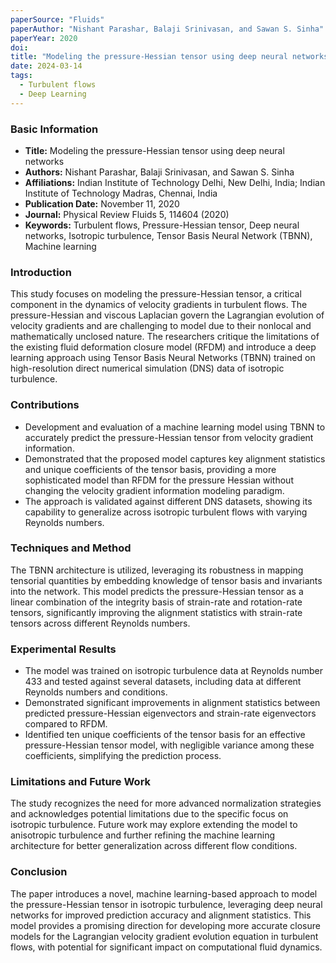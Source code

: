```yaml
---
paperSource: "Fluids"
paperAuthor: "Nishant Parashar, Balaji Srinivasan, and Sawan S. Sinha"
paperYear: 2020
doi: 
title: "Modeling the pressure-Hessian tensor using deep neural networks"
date: 2024-03-14
tags: 
  - Turbulent flows
  - Deep Learning
---
```


### Basic Information

- **Title:** Modeling the pressure-Hessian tensor using deep neural networks
- **Authors:** Nishant Parashar, Balaji Srinivasan, and Sawan S. Sinha
- **Affiliations:** Indian Institute of Technology Delhi, New Delhi, India; Indian Institute of Technology Madras, Chennai, India
- **Publication Date:** November 11, 2020
- **Journal:** Physical Review Fluids 5, 114604 (2020)
- **Keywords:** Turbulent flows, Pressure-Hessian tensor, Deep neural networks, Isotropic turbulence, Tensor Basis Neural Network (TBNN), Machine learning

### Introduction

This study focuses on modeling the pressure-Hessian tensor, a critical component in the dynamics of velocity gradients in turbulent flows. The pressure-Hessian and viscous Laplacian govern the Lagrangian evolution of velocity gradients and are challenging to model due to their nonlocal and mathematically unclosed nature. The researchers critique the limitations of the existing fluid deformation closure model (RFDM) and introduce a deep learning approach using Tensor Basis Neural Networks (TBNN) trained on high-resolution direct numerical simulation (DNS) data of isotropic turbulence.

### Contributions

- Development and evaluation of a machine learning model using TBNN to accurately predict the pressure-Hessian tensor from velocity gradient information.
- Demonstrated that the proposed model captures key alignment statistics and unique coefficients of the tensor basis, providing a more sophisticated model than RFDM for the pressure Hessian without changing the velocity gradient information modeling paradigm.
- The approach is validated against different DNS datasets, showing its capability to generalize across isotropic turbulent flows with varying Reynolds numbers.

### Techniques and Method

The TBNN architecture is utilized, leveraging its robustness in mapping tensorial quantities by embedding knowledge of tensor basis and invariants into the network. This model predicts the pressure-Hessian tensor as a linear combination of the integrity basis of strain-rate and rotation-rate tensors, significantly improving the alignment statistics with strain-rate tensors across different Reynolds numbers.

### Experimental Results

- The model was trained on isotropic turbulence data at Reynolds number 433 and tested against several datasets, including data at different Reynolds numbers and conditions.
- Demonstrated significant improvements in alignment statistics between predicted pressure-Hessian eigenvectors and strain-rate eigenvectors compared to RFDM.
- Identified ten unique coefficients of the tensor basis for an effective pressure-Hessian tensor model, with negligible variance among these coefficients, simplifying the prediction process.

### Limitations and Future Work

The study recognizes the need for more advanced normalization strategies and acknowledges potential limitations due to the specific focus on isotropic turbulence. Future work may explore extending the model to anisotropic turbulence and further refining the machine learning architecture for better generalization across different flow conditions.

### Conclusion

The paper introduces a novel, machine learning-based approach to model the pressure-Hessian tensor in isotropic turbulence, leveraging deep neural networks for improved prediction accuracy and alignment statistics. This model provides a promising direction for developing more accurate closure models for the Lagrangian velocity gradient evolution equation in turbulent flows, with potential for significant impact on computational fluid dynamics.